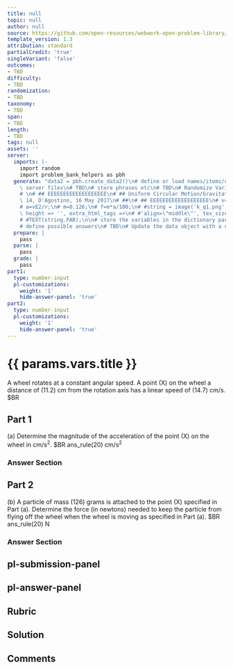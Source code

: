 ```yaml
---
title: null
topic: null
author: null
source: https://github.com/open-resources/webwork-open-problem-library/tree/master/Contrib/BrockPhysics/College_Physics_Urone/6.Uniform_Circular_Motion_and_Gravitation/ch6-14.pg
template_version: 1.3
attribution: standard
partialCredit: 'true'
singleVariant: 'false'
outcomes:
- TBD
difficulty:
- TBD
randomization:
- TBD
taxonomy:
- TBD
span:
- TBD
length:
- TBD
tags: null
assets: ''
server:
  imports: |-
    import random
    import problem_bank_helpers as pbh
  generate: "data2 = pbh.create_data2()\n# define or load names/items/objects from\
    \ server files\n# TBD\n# store phrases etc\n# TBD\n# Randomize Variables\n# \n\
    # \n# ## EEEEEEEEEEEEEEEEEEE\n# ## Uniform Circular Motion/Gravitation, Ch6, prob\
    \ 14, D'Agostino, 16 May 2017\n# ##\n# ## EEEEEEEEEEEEEEEEEEE\n# v=14.7;\n# r=11.2;\n\
    # a=vE2/r;\n# m=0.126;\n# f=m*a/100;\n# #string = image('k_q1.png',width => 200,\
    \ height => '', extra_html_tags =>\n# #'align=\"middle\"', tex_size => 400);\n\
    # #TEXT(string.PAR);\n\n# store the variables in the dictionary params\n# TBD\n\
    # define possible answers\n# TBD\n# Update the data object with a new dict\ndata.update(data2)"
  prepare: |
    pass
  parse: |
    pass
  grade: |
    pass
part1:
  type: number-input
  pl-customizations:
    weight: '1'
    hide-answer-panel: 'true'
part2:
  type: number-input
  pl-customizations:
    weight: '1'
    hide-answer-panel: 'true'
---
```


# {{ params.vars.title }} 


A wheel rotates at a constant angular speed. A point (X) on the wheel a distance of (11.2) cm from the rotation axis has a linear speed of (14.7) cm/s.  $BR

## Part 1 
(a) Determine the magnitude of the acceleration of the point (X) on the wheel in cm/s<sup>2</sup>. $BR ans_rule(20)  cm/s<sup>2</sup> 


 ### Answer Section

## Part 2 
(b) A particle of mass (126) grams is attached to the point (X) specified in Part (a). Determine the force (in newtons) needed to keep the particle from flying off the wheel when the wheel is moving as specified in Part (a).  $BR ans_rule(20)  N 


 ### Answer Section


## pl-submission-panel 


## pl-answer-panel 


## Rubric 


## Solution 


## Comments 


